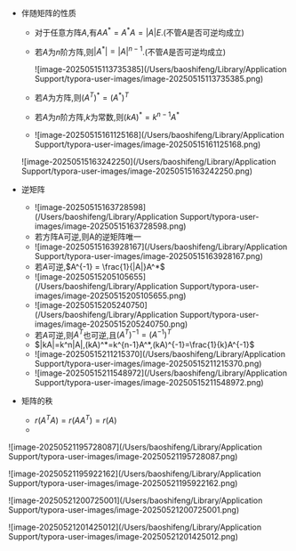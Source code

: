 - 伴随矩阵的性质

  - 对于任意方阵$A$,有$AA^*=A^*A=|A|E$.(不管$A$是否可逆均成立)

  - 若$A$为$n$阶方阵,则$|A^*|=|A|^{n-1}$.(不管$A$是否可逆均成立)

    ![image-20250515113735385](/Users/baoshifeng/Library/Application Support/typora-user-images/image-20250515113735385.png)

  - 若$A$为方阵,则$(A^T)^*=(A^*)^T$

  - 若$A$为$n$阶方阵,$k$为常数,则$(kA)^*=k^{n-1}A^*$

  - ![image-20250515161125168](/Users/baoshifeng/Library/Application Support/typora-user-images/image-20250515161125168.png)

  ![image-20250515163242250](/Users/baoshifeng/Library/Application Support/typora-user-images/image-20250515163242250.png)
  
  

- 逆矩阵
  - ![image-20250515163728598](/Users/baoshifeng/Library/Application Support/typora-user-images/image-20250515163728598.png)
  - 若方阵A可逆,则A的逆矩阵唯一
  - ![image-20250515163928167](/Users/baoshifeng/Library/Application Support/typora-user-images/image-20250515163928167.png)
  - 若$A$可逆,$A^{-1} = \frac{1}{|A|}A^*$
  - ![image-20250515205105655](/Users/baoshifeng/Library/Application Support/typora-user-images/image-20250515205105655.png)
  - ![image-20250515205240750](/Users/baoshifeng/Library/Application Support/typora-user-images/image-20250515205240750.png)
  - 若$A$可逆,则$A^T$也可逆,且$(A^T)^{-1}=(A^{-1})^T$
  - $|kA|=k^n|A|,(kA)^*=k^{n-1}A^*,(kA)^{-1}=\frac{1}{k}A^{-1}$
  - ![image-20250515211215370](/Users/baoshifeng/Library/Application Support/typora-user-images/image-20250515211215370.png)
  - ![image-20250515211548972](/Users/baoshifeng/Library/Application Support/typora-user-images/image-20250515211548972.png)
  
- 矩阵的秩
  
  - $r(A^TA)=r(AA^T)=r(A)$
  - 





![image-20250521195728087](/Users/baoshifeng/Library/Application Support/typora-user-images/image-20250521195728087.png)



![image-20250521195922162](/Users/baoshifeng/Library/Application Support/typora-user-images/image-20250521195922162.png)

![image-20250521200725001](/Users/baoshifeng/Library/Application Support/typora-user-images/image-20250521200725001.png)

![image-20250521201425012](/Users/baoshifeng/Library/Application Support/typora-user-images/image-20250521201425012.png)

 

